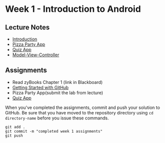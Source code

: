 # Week 1 - Introduction to Android

## Lecture Notes
- [Introduction](introduction.md)
- [Pizza Party App](pizza-party.md)
- [Quiz App](quiz-app.md)
- [Model-View-Controller](mvc.md)


## Assignments
- Read zyBooks Chapter 1 (link in Blackboard)
- [Getting Started with GitHub](github.md)
- Pizza Party App(submit the lab from lecture)
- [Quiz App](quiz-app-assignment.md)


When you've completed the assignments, commit and push your solution to GitHub. Be sure that you have moved to the repository directory using `cd directory-name` before you issue these commands.

```
git add .
git commit -m "completed week 1 assignments"
git push
```
